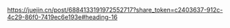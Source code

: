 https://juejin.cn/post/6884133191972552717?share_token=c2403637-912c-4c29-86f0-7419ec6e193e#heading-16